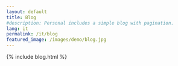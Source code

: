 ```yaml
---
layout: default
title: Blog
#description: Personal includes a simple blog with pagination.
lang: it
permalink: /it/blog
featured_image: /images/demo/blog.jpg
---
```


{% include blog.html %}
